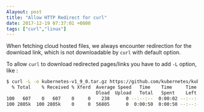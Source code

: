 ```yaml
---
Alayout: post
title: "Allow HTTP Redirect for curl"
date: 2017-12-19 07:37:01 +0800
tags: ["curl","linux"]
---
```


When fetching cloud hosted files, we always encounter redirection for the download link, which is not downloadable by `curl` with default option.

To allow `curl` to download redirected pages/links you have to add `-L` option, like :
```bash
$ curl -L -o kubernetes-v1_9_0.tar.gz https://github.com/kubernetes/kubernetes/releases/download/v1.9.0/kubernetes.tar.gz
  % Total    % Received % Xferd  Average Speed   Time    Time     Time  Current
                                 Dload  Upload   Total   Spent    Left  Speed
100   607    0   607    0     0    238      0 --:--:--  0:00:02 --:--:--   238
100 2805k  100 2805k    0     0  56805      0  0:00:50  0:00:50 --:--:--  111k
```

